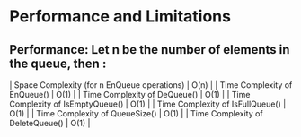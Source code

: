 # Performance and Limitations
## Performance: Let n be the number of elements in the queue, then :

| Space Complexity (for n EnQueue operations) |  O(n) |
| Time Complexity of EnQueue() |  O(1) |
| Time Complexity of DeQueue() |  O(1) |
| Time Complexity of IsEmptyQueue() |  O(1) |
| Time Complexity of IsFullQueue() |  O(1) |
| Time Complexity of QueueSize() |  O(1) |
| Time Complexity of DeleteQueue() |  O(1) |



